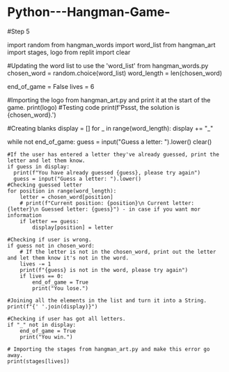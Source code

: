 # Python---Hangman-Game-

#Step 5

import random
from hangman_words import word_list
from hangman_art import stages, logo
from replit import clear

#Updating the word list to use the 'word_list' from hangman_words.py
chosen_word = random.choice(word_list)
word_length = len(chosen_word)

end_of_game = False
lives = 6

#Importing the logo from hangman_art.py and print it at the start of the game.
print(logo)
#Testing code
print(f'Pssst, the solution is {chosen_word}.')

#Creating blanks
display = []
for _ in range(word_length):
    display += "_"

while not end_of_game:
    guess = input("Guess a letter: ").lower()
    clear()

    #If the user has entered a letter they've already guessed, print the letter and let them know.
    if guess in display:
      print(f"You have already guessed {guess}, please try again")
      guess = input("Guess a letter: ").lower()  
    #Checking guessed letter
    for position in range(word_length):
        letter = chosen_word[position]
        # print(f"Current position: {position}\n Current letter: {letter}\n Guessed letter: {guess}") - in case if you want mor information
        if letter == guess:
            display[position] = letter

    #Checking if user is wrong.
    if guess not in chosen_word:
        # If the letter is not in the chosen_word, print out the letter and let them know it's not in the word.
        lives -= 1
        print(f"{guess} is not in the word, please try again")
        if lives == 0:
            end_of_game = True
            print("You lose.")

    #Joining all the elements in the list and turn it into a String.
    print(f"{' '.join(display)}")

    #Checking if user has got all letters.
    if "_" not in display:
        end_of_game = True
        print("You win.")

    # Importing the stages from hangman_art.py and make this error go away.
    print(stages[lives])
